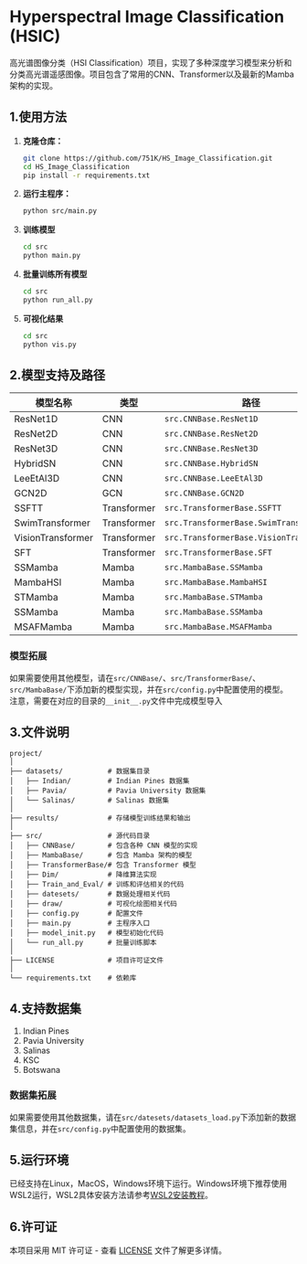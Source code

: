 # Hyperspectral Image Classification (HSIC)

高光谱图像分类（HSI Classification）项目，实现了多种深度学习模型来分析和分类高光谱遥感图像。项目包含了常用的CNN、Transformer以及最新的Mamba架构的实现。


## 1.使用方法
1. **克隆仓库：**

   ```bash
   git clone https://github.com/751K/HS_Image_Classification.git
   cd HS_Image_Classification
   pip install -r requirements.txt
    ```

2. **运行主程序：**
   ```bash
   python src/main.py
    ```
   
3. **训练模型**
    ```bash
    cd src
    python main.py
    ```

4. **批量训练所有模型**
    ```bash
    cd src
    python run_all.py
    ```
5. **可视化结果**
    ```bash
    cd src
    python vis.py
    ```

## 2.模型支持及路径

| 模型名称              | 类型          | 路径                                      |
|-------------------|-------------|-----------------------------------------|
| ResNet1D          | CNN         | `src.CNNBase.ResNet1D`                  |
| ResNet2D          | CNN         | `src.CNNBase.ResNet2D`                  |
| ResNet3D          | CNN         | `src.CNNBase.ResNet3D`                  |
| HybridSN          | CNN         | `src.CNNBase.HybridSN`                  |
| LeeEtAl3D         | CNN         | `src.CNNBase.LeeEtAl3D`                 |
| GCN2D             | GCN         | `src.CNNBase.GCN2D`                     |
| SSFTT             | Transformer | `src.TransformerBase.SSFTT`             |
| SwimTransformer   | Transformer | `src.TransformerBase.SwimTransformer`   |
| VisionTransformer | Transformer | `src.TransformerBase.VisionTransformer` |
| SFT               | Transformer | `src.TransformerBase.SFT`               |
| SSMamba           | Mamba       | `src.MambaBase.SSMamba`                 |
| MambaHSI          | Mamba       | `src.MambaBase.MambaHSI`                |
| STMamba           | Mamba       | `src.MambaBase.STMamba`                 |
| SSMamba           | Mamba       | `src.MambaBase.SSMamba`                 |
| MSAFMamba         | Mamba       | `src.MambaBase.MSAFMamba`               |

### 模型拓展
如果需要使用其他模型，请在`src/CNNBase/`、`src/TransformerBase/`、`src/MambaBase/`下添加新的模型实现，并在`src/config.py`中配置使用的模型。
注意，需要在对应的目录的`__init__.py`文件中完成模型导入
## 3.文件说明

   ```
   project/
│
├── datasets/           # 数据集目录
│   ├── Indian/         # Indian Pines 数据集
│   ├── Pavia/          # Pavia University 数据集
│   └── Salinas/        # Salinas 数据集
│
├── results/            # 存储模型训练结果和输出
│
├── src/                # 源代码目录
│   ├── CNNBase/        # 包含各种 CNN 模型的实现
│   ├── MambaBase/      # 包含 Mamba 架构的模型
│   ├── TransformerBase/# 包含 Transformer 模型
│   ├── Dim/            # 降维算法实现
│   ├── Train_and_Eval/ # 训练和评估相关的代码
│   ├── datesets/       # 数据处理相关代码
│   ├── draw/           # 可视化绘图相关代码
│   ├── config.py       # 配置文件
│   ├── main.py         # 主程序入口
│   ├── model_init.py   # 模型初始化代码
│   └── run_all.py      # 批量训练脚本
│
├── LICENSE             # 项目许可证文件
│
└── requirements.txt    # 依赖库
 
 ```
## 4.支持数据集
1. Indian Pines
2. Pavia University
3. Salinas
4. KSC
5. Botswana
### 数据集拓展
如果需要使用其他数据集，请在`src/datesets/datasets_load.py`下添加新的数据集信息，并在`src/config.py`中配置使用的数据集。


## 5.运行环境
已经支持在Linux，MacOS，Windows环境下运行。Windows环境下推荐使用WSL2运行，WSL2具体安装方法请参考[WSL2安装教程](https://docs.microsoft.com/zh-cn/windows/wsl/install)。


## 6.许可证
本项目采用 MIT 许可证 - 查看 [LICENSE](LICENSE) 文件了解更多详情。